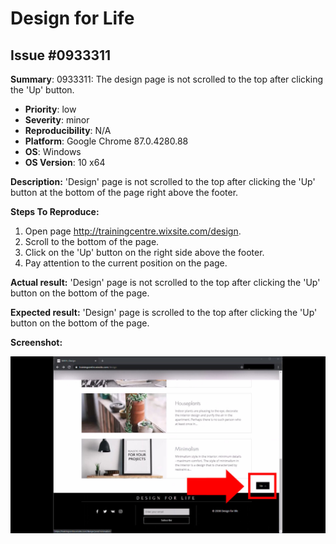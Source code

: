 # Design for Life

## Issue #0933311

**Summary**: 0933311: The design page is not scrolled to the top after clicking the 'Up' button.

- **Priority**: low
- **Severity**: minor
- **Reproducibility**: N/A
- **Platform**: Google Chrome 87.0.4280.88
- **OS**: Windows
- **OS Version**: 10 x64

**Description:** 'Design' page is not scrolled to the top after clicking the 'Up' button at the bottom of the page right above the footer.

**Steps To Reproduce:**

1. Open page http://trainingcentre.wixsite.com/design.
2. Scroll to the bottom of the page.
3. Click on the 'Up' button on the right side above the footer.
4. Pay attention to the current position on the page.

**Actual result:** 'Design' page is not scrolled to the top after clicking the 'Up' button on the bottom of the page.

**Expected result:** 'Design' page is scrolled to the top after clicking the 'Up' button on the bottom of the page.

**Screenshot:**

![0933311](0933311.jpg)
